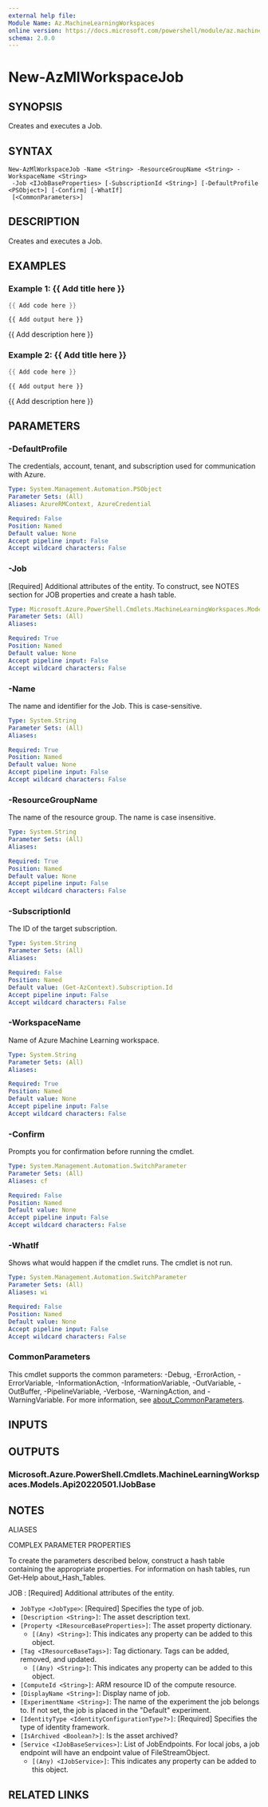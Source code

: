 ```yaml
---
external help file:
Module Name: Az.MachineLearningWorkspaces
online version: https://docs.microsoft.com/powershell/module/az.machinelearningworkspaces/new-azmlworkspacejob
schema: 2.0.0
---
```


# New-AzMlWorkspaceJob

## SYNOPSIS
Creates and executes a Job.

## SYNTAX

```
New-AzMlWorkspaceJob -Name <String> -ResourceGroupName <String> -WorkspaceName <String>
 -Job <IJobBaseProperties> [-SubscriptionId <String>] [-DefaultProfile <PSObject>] [-Confirm] [-WhatIf]
 [<CommonParameters>]
```

## DESCRIPTION
Creates and executes a Job.

## EXAMPLES

### Example 1: {{ Add title here }}
```powershell
{{ Add code here }}
```

```output
{{ Add output here }}
```

{{ Add description here }}

### Example 2: {{ Add title here }}
```powershell
{{ Add code here }}
```

```output
{{ Add output here }}
```

{{ Add description here }}

## PARAMETERS

### -DefaultProfile
The credentials, account, tenant, and subscription used for communication with Azure.

```yaml
Type: System.Management.Automation.PSObject
Parameter Sets: (All)
Aliases: AzureRMContext, AzureCredential

Required: False
Position: Named
Default value: None
Accept pipeline input: False
Accept wildcard characters: False
```

### -Job
[Required] Additional attributes of the entity.
To construct, see NOTES section for JOB properties and create a hash table.

```yaml
Type: Microsoft.Azure.PowerShell.Cmdlets.MachineLearningWorkspaces.Models.Api20220501.IJobBaseProperties
Parameter Sets: (All)
Aliases:

Required: True
Position: Named
Default value: None
Accept pipeline input: False
Accept wildcard characters: False
```

### -Name
The name and identifier for the Job.
This is case-sensitive.

```yaml
Type: System.String
Parameter Sets: (All)
Aliases:

Required: True
Position: Named
Default value: None
Accept pipeline input: False
Accept wildcard characters: False
```

### -ResourceGroupName
The name of the resource group.
The name is case insensitive.

```yaml
Type: System.String
Parameter Sets: (All)
Aliases:

Required: True
Position: Named
Default value: None
Accept pipeline input: False
Accept wildcard characters: False
```

### -SubscriptionId
The ID of the target subscription.

```yaml
Type: System.String
Parameter Sets: (All)
Aliases:

Required: False
Position: Named
Default value: (Get-AzContext).Subscription.Id
Accept pipeline input: False
Accept wildcard characters: False
```

### -WorkspaceName
Name of Azure Machine Learning workspace.

```yaml
Type: System.String
Parameter Sets: (All)
Aliases:

Required: True
Position: Named
Default value: None
Accept pipeline input: False
Accept wildcard characters: False
```

### -Confirm
Prompts you for confirmation before running the cmdlet.

```yaml
Type: System.Management.Automation.SwitchParameter
Parameter Sets: (All)
Aliases: cf

Required: False
Position: Named
Default value: None
Accept pipeline input: False
Accept wildcard characters: False
```

### -WhatIf
Shows what would happen if the cmdlet runs.
The cmdlet is not run.

```yaml
Type: System.Management.Automation.SwitchParameter
Parameter Sets: (All)
Aliases: wi

Required: False
Position: Named
Default value: None
Accept pipeline input: False
Accept wildcard characters: False
```

### CommonParameters
This cmdlet supports the common parameters: -Debug, -ErrorAction, -ErrorVariable, -InformationAction, -InformationVariable, -OutVariable, -OutBuffer, -PipelineVariable, -Verbose, -WarningAction, and -WarningVariable. For more information, see [about_CommonParameters](http://go.microsoft.com/fwlink/?LinkID=113216).

## INPUTS

## OUTPUTS

### Microsoft.Azure.PowerShell.Cmdlets.MachineLearningWorkspaces.Models.Api20220501.IJobBase

## NOTES

ALIASES

COMPLEX PARAMETER PROPERTIES

To create the parameters described below, construct a hash table containing the appropriate properties. For information on hash tables, run Get-Help about_Hash_Tables.


JOB <IJobBaseProperties>: [Required] Additional attributes of the entity.
  - `JobType <JobType>`: [Required] Specifies the type of job.
  - `[Description <String>]`: The asset description text.
  - `[Property <IResourceBaseProperties>]`: The asset property dictionary.
    - `[(Any) <String>]`: This indicates any property can be added to this object.
  - `[Tag <IResourceBaseTags>]`: Tag dictionary. Tags can be added, removed, and updated.
    - `[(Any) <String>]`: This indicates any property can be added to this object.
  - `[ComputeId <String>]`: ARM resource ID of the compute resource.
  - `[DisplayName <String>]`: Display name of job.
  - `[ExperimentName <String>]`: The name of the experiment the job belongs to. If not set, the job is placed in the "Default" experiment.
  - `[IdentityType <IdentityConfigurationType?>]`: [Required] Specifies the type of identity framework.
  - `[IsArchived <Boolean?>]`: Is the asset archived?
  - `[Service <IJobBaseServices>]`: List of JobEndpoints.         For local jobs, a job endpoint will have an endpoint value of FileStreamObject.
    - `[(Any) <IJobService>]`: This indicates any property can be added to this object.

## RELATED LINKS


